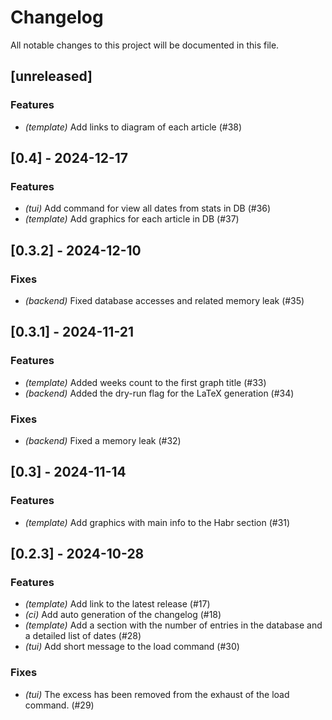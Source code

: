 # Changelog

All notable changes to this project will be documented in this file.

## [unreleased]

### Features

- *(template)* Add links to diagram of each article (#38)

## [0.4] - 2024-12-17

### Features

- *(tui)* Add command for view all dates from stats in DB (#36)
- *(template)* Add graphics for each article in DB (#37)

## [0.3.2] - 2024-12-10

### Fixes

- *(backend)* Fixed database accesses and related memory leak (#35)

## [0.3.1] - 2024-11-21

### Features

- *(template)* Added weeks count to the first graph title (#33)
- *(backend)* Added the dry-run flag for the LaTeX generation (#34)

### Fixes

- *(backend)* Fixed a memory leak (#32)

## [0.3] - 2024-11-14

### Features

- *(template)* Add graphics with main info to the Habr section (#31)

## [0.2.3] - 2024-10-28

### Features

- *(template)* Add link to the latest release (#17)
- *(ci)* Add auto generation of the changelog (#18)
- *(template)* Add a section with the number of entries in the database and a detailed list of dates (#28)
- *(tui)* Add short message to the load command (#30)

### Fixes

- *(tui)* The excess has been removed from the exhaust of the load command. (#29)

<!-- generated by git-cliff -->
